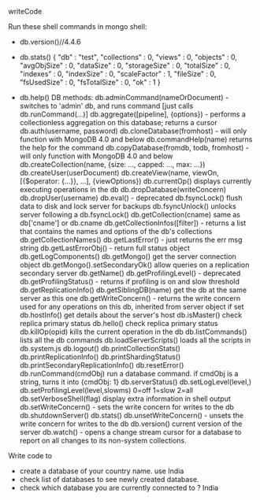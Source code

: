 writeCode

Run these shell commands in mongo shell:

- db.version()//4.4.6

- db.stats()
{
	"db" : "test",
	"collections" : 0,
	"views" : 0,
	"objects" : 0,
	"avgObjSize" : 0,
	"dataSize" : 0,
	"storageSize" : 0,
	"totalSize" : 0,
	"indexes" : 0,
	"indexSize" : 0,
	"scaleFactor" : 1,
	"fileSize" : 0,
	"fsUsedSize" : 0,
	"fsTotalSize" : 0,
	"ok" : 1
}

- db.help()
DB methods:
	db.adminCommand(nameOrDocument) - switches to 'admin' db, and runs command [just calls db.runCommand(...)]
	db.aggregate([pipeline], {options}) - performs a collectionless aggregation on this database; returns a cursor
	db.auth(username, password)
	db.cloneDatabase(fromhost) - will only function with MongoDB 4.0 and below
	db.commandHelp(name) returns the help for the command
	db.copyDatabase(fromdb, todb, fromhost) - will only function with MongoDB 4.0 and below
	db.createCollection(name, {size: ..., capped: ..., max: ...})
	db.createUser(userDocument)
	db.createView(name, viewOn, [{$operator: {...}}, ...], {viewOptions})
	db.currentOp() displays currently executing operations in the db
	db.dropDatabase(writeConcern)
	db.dropUser(username)
	db.eval() - deprecated
	db.fsyncLock() flush data to disk and lock server for backups
	db.fsyncUnlock() unlocks server following a db.fsyncLock()
	db.getCollection(cname) same as db['cname'] or db.cname
	db.getCollectionInfos([filter]) - returns a list that contains the names and options of the db's collections
	db.getCollectionNames()
	db.getLastError() - just returns the err msg string
	db.getLastErrorObj() - return full status object
	db.getLogComponents()
	db.getMongo() get the server connection object
	db.getMongo().setSecondaryOk() allow queries on a replication secondary server
	db.getName()
	db.getProfilingLevel() - deprecated
	db.getProfilingStatus() - returns if profiling is on and slow threshold
	db.getReplicationInfo()
	db.getSiblingDB(name) get the db at the same server as this one
	db.getWriteConcern() - returns the write concern used for any operations on this db, inherited from server object if set
	db.hostInfo() get details about the server's host
	db.isMaster() check replica primary status
	db.hello() check replica primary status
	db.killOp(opid) kills the current operation in the db
	db.listCommands() lists all the db commands
	db.loadServerScripts() loads all the scripts in db.system.js
	db.logout()
	db.printCollectionStats()
	db.printReplicationInfo()
	db.printShardingStatus()
	db.printSecondaryReplicationInfo()
	db.resetError()
	db.runCommand(cmdObj) run a database command.  if cmdObj is a string, turns it into {cmdObj: 1}
	db.serverStatus()
	db.setLogLevel(level,<component>)
	db.setProfilingLevel(level,slowms) 0=off 1=slow 2=all
	db.setVerboseShell(flag) display extra information in shell output
	db.setWriteConcern(<write concern doc>) - sets the write concern for writes to the db
	db.shutdownServer()
	db.stats()
	db.unsetWriteConcern(<write concern doc>) - unsets the write concern for writes to the db
	db.version() current version of the server
	db.watch() - opens a change stream cursor for a database to report on all  changes to its non-system collections.




Write code to

- create a database of your country name. use India
- check list of databases to see newly created database. 
- check which database you are currently connected to ? India
